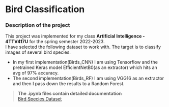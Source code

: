 # **Bird Classification**

### **Description of the project**<br>
This project was implemented for my class **Artificial Intelligence - 4TTV417U** for the spring semester 2022-2023.<br>
I have selected the following dataset to work with. The target is to classify images of several bird species.<br>

* In my first implementation(Birds_CNN) I am using Tensorflow and the pretrained Keras model EfficientNetB0(as an extractor) which hits an avg of 97% accuracy.<br>
* The second implementation(Birds_RF) I am using VGG16 as an extractor and then I pass down the results to a Random Forest.


>**The .ipynb files contain detailed documentation**<br>
>[Bird Species Dataset](https://www.kaggle.com/datasets/gpiosenka/100-bird-species)
